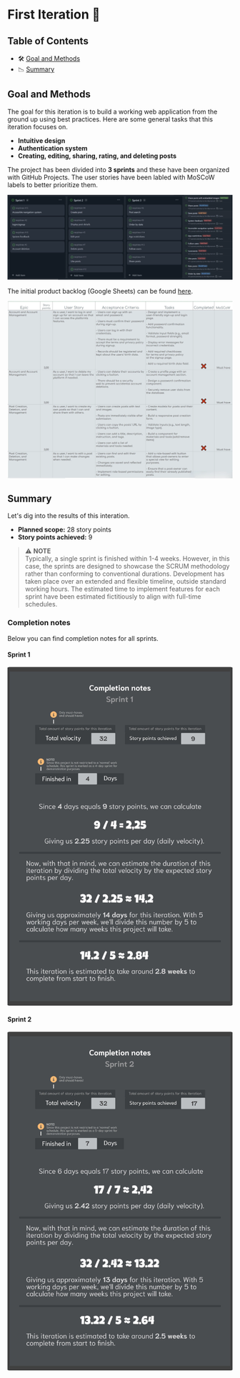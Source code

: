 

# First Iteration 🚀

## Table of Contents

- 🛠️ [Goal and Methods ](#goal-and-methods )
- 📉 [Summary](#summary)

## Goal and Methods 
The goal for this iteration is to build a working web application from the ground up using best practices. Here are some general tasks that this iteration focuses on.

- **Intuitive design**
- **Authentication system**
- **Creating, editing, sharing, rating, and deleting posts**

The project has been divided into **3 sprints** and these have been organized with GitHub Projects. The user stories have been labled with MoSCoW labels to better prioritize them. 

![Github Projects and MoSCoW labels](../assets/iteration-1/sprints-and-moscow.webp "A screenshot of GitHUb Projects and GitHub issues.")

The initial product backlog (Google Sheets) can be found [here](https://docs.google.com/spreadsheets/d/1lR2MrSBqiQ_LjI35rekJWUB742Dfsd-08KdnPGidZPU/edit?usp=sharing). 

![Product backlog](../assets/iteration-1/product-backlog.webp "A screenshot of a spreadsheet containing the product backlog.")

## Summary

Let's dig into the results of this interation.  

- **Planned scope:** <span class="em">28 story points</span>
- **Story points achieved:** <span class="em">9</span>

> ⚠️ **NOTE**  
> Typically, a single sprint is finished within 1-4 weeks. However, in this case, the sprints are designed to showcase the SCRUM methodology rather than conforming to conventional durations. Development has taken place over an extended and flexible timeline, outside standard working hours. The estimated time to implement features for each sprint have been estimated fictitiously to align with full-time schedules.

### Completion notes

Below you can find completion notes for all sprints.

#### Sprint 1
![Sprint 1 completion notes](../assets/iteration-1/sprints/sprint-1/sprint-1-completion-notes.webp "An illustration with calculations from the first sprint.")

#### Sprint 2
![Sprint 2 completion notes](../assets/iteration-1/sprints/sprint-2/sprint-2-completion-notes.webp "An illustration with calculations from the second sprint.")
